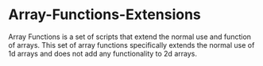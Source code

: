 # Array-Functions-Extensions

Array Functions is a set of scripts that extend the normal use and function of arrays. This set of array functions specifically extends the normal use of 1d arrays and does not add any functionality to 2d arrays.

